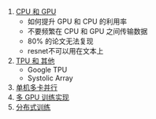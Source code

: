 1. [CPU 和 GPU](1.CPU和GPU.ipynb)
    - 如何提升 GPU 和 CPU 的利用率
    - 不要频繁在 CPU 和 GPU 之间传输数据
    - 80% 的论文无法复现
    - resnet不可以用在文本上
2. [TPU 和 其他](2.TPU和其他.ipynb)
    - Google TPU
    - Systolic Array
3. [单机多卡并行](3.单机多卡并行.ipynb)
4. [多 GPU 训练实现](4.多GPU训练实现.ipynb)
5. [分布式训练](5.分布式训练.ipynb)